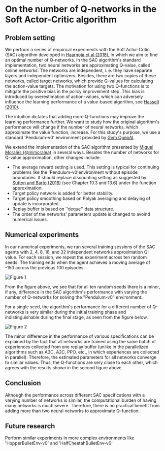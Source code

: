 # On the number of Q-networks in the Soft Actor-Critic algorithm

## Problem setting
We perform a series of empirical experiments with the Soft Actor-Critic (SAC) algorithm developed in [Haarnoja et al.(2018)](https://arxiv.org/abs/1801.01290), in which we aim to find an optimal number of Q-networks. In the SAC algorithm's standard implementation, two neural networks are approximating Q-value, called online networks. The networks are independent, i. e. they have separate layers and independent optimizers. Besides, there are two copies of these networks, called target networks, which provide Q-values for calculating the action-value targets. The motivation for using two Q-functions is to mitigate the positive bias in the policy improvement step. This bias is introduced by overestimation of action-values, which can adversely influence the learning performance of a value-based algorithm, see [Hasselt (2010)](https://papers.nips.cc/paper/2010/hash/091d584fced301b442654dd8c23b3fc9-Abstract.html).

The intuition dictates that adding more Q-functions may improve the learning performance further. We want to study how the original algorithm's performance will change if the number of neural networks, which approximate the value function, increase. For this study's purpose, we use a standard 'Pendulum-v0' environment provided by [Gym OpenAI](https://gym.openai.com/envs/Pendulum-v0/).

We extend the implementation of the SAC algorithm presented by [Miguel Morales (@mimoralea)](https://github.com/mimoralea) in several ways. Besides the number of networks for Q-value approximation, other changes include:
* The average reward setting is used. This setting is typical for continuing problems like the 'Pendulum-v0'environment without episode boundaries. It should replace discounting setting as suggested by [Sutton and Barto (2018)](http://www.incompleteideas.net/book/RLbook2020.pdf) (see Chapter 10.3 and 13.6) under the function approximation.
* Target policy network is added for better stability. 
* Target policy smoothing based on Polyak averaging and delaying of update is incorporated.
* Replay buffer is based on ''deque'' data structure.
* The order of the networks' parameters update is changed to avoind numerical issues.


## Numerical experiments
In our numerical experiments, we run several training sessions of the SAC agents with 2, 4, 8, 16, and 32 independent networks approximation Q-value. For each session, we repeat the experiment across ten random seeds. The training ends when the agent achieves a moving average of -150 across the previous 100 episodes. 

![Figure 1](https://github.com/NikolayGudkov/Some-analysis-of-the-Soft-Actor-Critic-algorithm/blob/main/SAC_plus_1.png)

From the figure above, we see that for all ten random seeds there is a minor, if any, difference in the SAC algorithm's performance with varying the number of Q-networks for solving the "Pendulum-v0" environment.

For a single seed, the algorithm's performance for a different number of Q-networks is very similar during the initial training phase and indistinguishable during the final stage, as seen from the figure below.

![Figure 2](https://github.com/NikolayGudkov/Some-analysis-of-the-Soft-Actor-Critic-algorithm/blob/main/SAC_plus_2.png)

The minor difference in the performance of various specifications can be explained by the fact that all networks are trained using the same batch of experiences collected from one replay buffer (unlike in the parallelized algorithms such as A3C, A2C, PPO, etc., in which experiences are collected in parallel). Therefore, the estimated parameters for all networks converge to similar values. Thus, the Q-functions are very close to each other, which agrees with the results shown in the second figure above.

## Conclusion
Although the performance across different SAC specifications with a varying number of networks is similar, the computational burden of having many networks is much severe. Therefore, there is no practical benefit from adding more than two neural networks to approximate Q-function.

## Future research
Perform similar experiments in more complex environments like 'HopperBulletEnv-v0' and 'HalfCheetahBulletEnv-v0'
